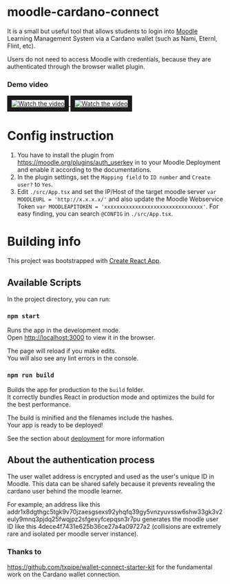 # moodle-cardano-connect

It is a small but useful tool that allows students to login into [Moodle](https://moodle.org) Learning Management System via a Cardano wallet (such as Nami, Eternl, Flint, etc).

Users do not need to access Moodle with credentials, because they are authenticated through the browser wallet plugin.

### Demo video

<a href="https://www.youtube.com/embed/rFLyY40FtCE" target="_blank">
 <img src="http://img.youtube.com/vi/rFLyY40FtCE/0.jpg" alt="Watch the video"  border="10" />
</a>

<a href="https://www.youtube.com/embed/Z69M08dbolg" target="_blank">
 <img src="http://img.youtube.com/vi/Z69M08dbolg/0.jpg" alt="Watch the video"  border="10" />
</a>

# Config instruction

1. You have to install the plugin from https://moodle.org/plugins/auth_userkey in to your Moodle Deployment and enable it according to the documentations.
2. In the plugin settings, set the `Mapping field` to `ID number` and `Create user?` to `Yes`.
3. Edit `./src/App.tsx` and set the IP/Host of the target moodle server `var MOODLEURL = 'http://x.x.x.x/'` and also update the Moodle Webservice Token `var MOODLEAPITOKEN = 'xxxxxxxxxxxxxxxxxxxxxxxxxxxxxxxx'`. For easy finding, you can search `@CONFIG` in `./src/App.tsx`.

# Building info

This project was bootstrapped with [Create React App](https://github.com/facebook/create-react-app).

## Available Scripts

In the project directory, you can run:

### `npm start`

Runs the app in the development mode.\
Open [http://localhost:3000](http://localhost:3000) to view it in the browser.

The page will reload if you make edits.\
You will also see any lint errors in the console.

### `npm run build`

Builds the app for production to the `build` folder.\
It correctly bundles React in production mode and optimizes the build for the best performance.

The build is minified and the filenames include the hashes.\
Your app is ready to be deployed!

See the section about [deployment](https://facebook.github.io/create-react-app/docs/deployment) for more information

## About the authentication process

The user wallet address is encrypted and used as the user's unique ID in Moodle. This data can be shared safely because it prevents revealing the cardano user behind the moodle learner.

For example, an address like this addr1x8dgthgc5tgk9v70jzaesgsexs92yhqfq39gy5vnzyuvssw6shw33gk3v2euly9mnq3pjdq25fwqjpz2sfgexyfcepqsn3r7pu generates the moodle user ID like this 4dece4f7431e625b36ce27a4a09727a2 (collisions are extremely rare and isolated per moodle server instance).

### Thanks to

<https://github.com/txpipe/wallet-connect-starter-kit> for the fundamental work on the Cardano wallet connection.

